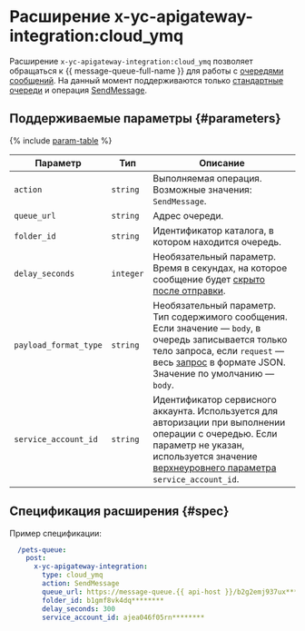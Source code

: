 # Расширение x-yc-apigateway-integration:cloud_ymq

Расширение `x-yc-apigateway-integration:cloud_ymq` позволяет обращаться к {{ message-queue-full-name }} для работы с [очередями сообщений](../../../message-queue/concepts/queue.md). На данный момент поддерживаются только [стандартные очереди](../../../message-queue/concepts/queue.md#standard-queues) и операция [SendMessage](../../../message-queue/api-ref/message/SendMessage.md).

## Поддерживаемые параметры {#parameters}

{% include [param-table](../../../_includes/api-gateway/parameters-table.md) %}

Параметр | Тип | Описание
----|----|----
`action` | `string` | Выполняемая операция. Возможные значения: `SendMessage`.
`queue_url` | `string` | Адрес очереди.
`folder_id` | `string` | Идентификатор каталога, в котором находится очередь.
`delay_seconds` | `integer` | Необязательный параметр. Время в секундах, на которое сообщение будет [скрыто после отправки](../../../message-queue/concepts/delay-queues.md#delay-messages).
`payload_format_type` | `string` | Необязательный параметр. Тип содержимого сообщения. Если значение — `body`, в очередь записывается только тело запроса, если `request` — весь [запрос](./cloud-functions.md#request_v1) в формате JSON. Значение по умолчанию — `body`.
`service_account_id` | `string` | Идентификатор сервисного аккаунта. Используется для авторизации при выполнении операции с очередью. Если параметр не указан, используется значение [верхнеуровнего параметра](./index.md#top-level) `service_account_id`.

## Спецификация расширения {#spec}

Пример спецификации:

```yaml
  /pets-queue:
    post:
      x-yc-apigateway-integration:
        type: cloud_ymq
        action: SendMessage
        queue_url: https://message-queue.{{ api-host }}/b2g2emj937ux********/dj6000000003********/pets-queue
        folder_id: b1gmf8vk4dq********
        delay_seconds: 300
        service_account_id: ajea046f05rn********
```
